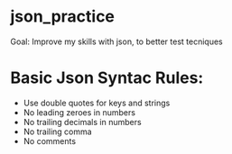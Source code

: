 # json_practice
Goal: Improve my skills with json, to better test tecniques 


# Basic Json Syntac Rules:
- Use double quotes for keys and strings
- No leading zeroes in numbers
- No trailing decimals in numbers
- No trailing comma
- No comments